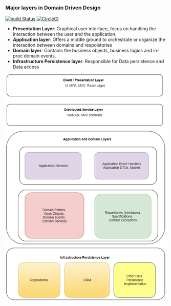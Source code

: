 ### Major layers in Domain Driven Design
[![build Status](https://travis-ci.org/codeBestard/DDD_Layers_DotNET_Core.svg?branch=master)](https://travis-ci.org/codeBestard/DDD_Layers_DotNET_Core)
[![CircleCI](https://circleci.com/gh/codeBestard/DDD_Layers_DotNET_Core.svg?style=svg)](https://circleci.com/gh/codeBestard/DDD_Layers_DotNET_Core)

- **Presentation Layer**: Graphical user interface, focus on handling the interaction between the user and the application.
- **Application layer**:  Offers a middle ground to orchestrate or organize the interaction between domains and respoistories
- **Domain layer**: Contains the business objects, business logics and in-proc domain events.
- **Infrastructure Persistence layer**: Responsible for Data persistence and Data access

![DDD layers](./images/ddd_layers.PNG "Typical DDD layers")
